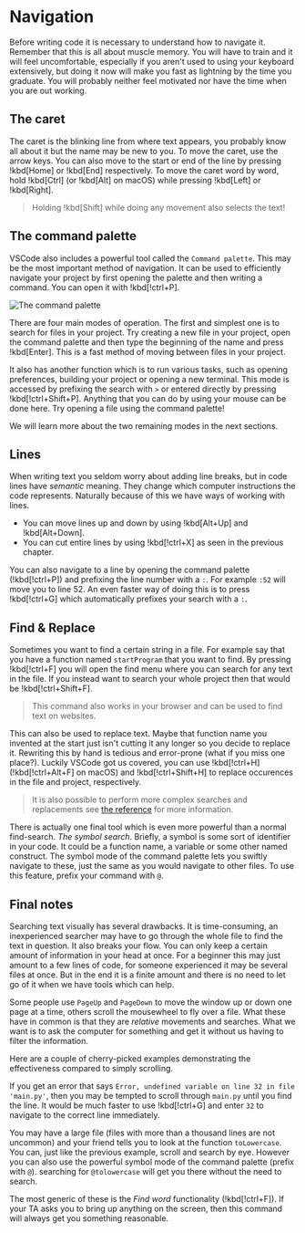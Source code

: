 # Navigation

Before writing code it is necessary to understand how to navigate it. Remember that this is all about muscle memory. You will have to train and it will feel uncomfortable, especially if you aren't used to using your keyboard extensively, but doing it now will make you fast as lightning by the time you graduate. You will probably neither feel motivated nor have the time when you are out working.

## The caret

The caret is the blinking line from where text appears, you probably know all about it but the name may be new to you. To move the caret, use the arrow keys. You can also move to the start or end of the line by pressing !kbd[Home] or !kbd[End] respectively. To move the caret word by word, hold !kbd[Ctrl] (or !kbd[Alt] on macOS) while pressing !kbd[Left] or !kbd[Right].

> Holding !kbd[Shift] while doing any movement also selects the text!

## The command palette

VSCode also includes a powerful tool called the `Command palette`. This may be the most important method of navigation. It can be used to efficiently navigate your project by first opening the palette and then writing a command. You can open it with !kbd[!ctrl+P].

![The command palette](/Assets/editor/palette.png)

There are four main modes of operation. The first and simplest one is to search for files in your project. Try creating a new file in your project, open the command palette and then type the beginning of the name and press !kbd[Enter]. This is a fast method of moving between files in your project.

It also has another function which is to run various tasks, such as opening preferences, building your project or opening a new terminal. This mode is accessed by prefixing the search with `>` or entered directly by pressing !kbd[!ctrl+Shift+P]. Anything that you can do by using your mouse can be done here. Try opening a file using the command palette!

We will learn more about the two remaining modes in the next sections.

## Lines

When writing text you seldom worry about adding line breaks, but in code lines have _semantic_ meaning. They change which computer instructions the code represents. Naturally because of this we have ways of working with lines.

- You can move lines up and down by using !kbd[Alt+Up] and !kbd[Alt+Down].
- You can cut entire lines by using !kbd[!ctrl+X] as seen in the previous chapter.

You can also navigate to a line by opening the command palette (!kbd[!ctrl+P]) and prefixing the line number with a `:`. For example `:52` will move you to line 52. An even faster way of doing this is to press !kbd[!ctrl+G] which automatically prefixes your search with a `:`.

## Find & Replace

Sometimes you want to find a certain string in a file. For example say that you have a function named `startProgram` that you want to find. By pressing !kbd[!ctrl+F] you will open the find menu where you can search for any text in the file. If you instead want to search your whole project then that would be !kbd[!ctrl+Shift+F].

> This command also works in your browser and can be used to find text on websites.

This can also be used to replace text. Maybe that function name you invented at the start just isn't cutting it any longer so you decide to replace it. Rewriting this by hand is tedious and error-prone (what if you miss one place?). Luckily VSCode got us covered, you can use !kbd[!ctrl+H] (!kbd[!ctrl+Alt+F] on macOS) and !kbd[!ctrl+Shift+H] to replace occurences in the file and project, respectively.

> It is also possible to perform more complex searches and replacements see [the reference](https://docs.microsoft.com/en-us/visualstudio/ide/finding-and-replacing-text?view=vs-2022) for more information.

There is actually one final tool which is even more powerful than a normal find-search. _The symbol search_. Briefly, a symbol is some sort of identifier in your code. It could be a function name, a variable or some other named construct. The symbol mode of the command palette lets you swiftly navigate to these, just the same as you would navigate to other files. To use this feature, prefix your command with `@`.

## Final notes

Searching text visually has several drawbacks. It is time-consuming, an inexperienced searcher may have to go through the whole file to find the text in question. It also breaks your flow. You can only keep a certain amount of information in your head at once. For a beginner this may just amount to a few lines of code, for someone experienced it may be several files at once. But in the end it is a finite amount and there is no need to let go of it when we have tools which can help.

Some people use `PageUp` and `PageDown` to move the window up or down one page at a time, others scroll the mousewheel to fly over a file. What these have in common is that they are _relative_ movements and searches. What we want is to ask the computer for something and get it without us having to filter the information.

Here are a couple of cherry-picked examples demonstrating the effectiveness compared to simply scrolling.

If you get an error that says `Error, undefined variable on line 32 in file 'main.py'`, then you may be tempted to scroll through `main.py` until you find the line. It would be much faster to use !kbd[!ctrl+G] and enter `32` to navigate to the correct line immediately.

You may have a large file (files with more than a thousand lines are not uncommon) and your friend tells you to look at the function `toLowercase`. You can, just like the previous example, scroll and search by eye. However you can also use the powerful symbol mode of the command palette (prefix with `@`). searching for `@tolowercase` will get you there without the need to search.

The most generic of these is the _Find word_ functionality (!kbd[!ctrl+F]). If your TA asks you to bring up anything on the screen, then this command will always get you something reasonable.
